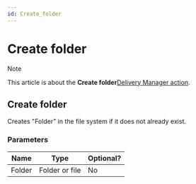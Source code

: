 ```yaml
---
id: Create_folder
---
```


# Create folder



> [!NOTE]
> This article is about the **Create folder**[Delivery Manager action](/docs/Continuous_delivery/Delivery_Manager_actions_by_name).

## **Create folder**

Creates "Folder" in the file system if it does not already exist.

### Parameters

|**Name**|**Type**|**Optional?**|
|--------|--------|--------|
|Folder  |Folder or file|No      |



 